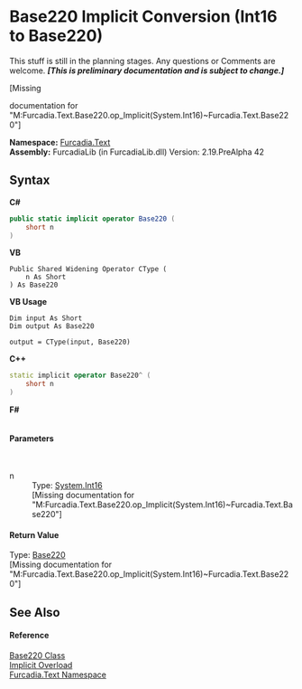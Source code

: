 # Base220&nbsp;Implicit Conversion (Int16 to Base220)
This stuff is still in the planning stages. Any questions or Comments are welcome. _**\[This is preliminary documentation and is subject to change.\]**_

\[Missing <summary> documentation for "M:Furcadia.Text.Base220.op_Implicit(System.Int16)~Furcadia.Text.Base220"\]

**Namespace:**&nbsp;<a href="N_Furcadia_Text">Furcadia.Text</a><br />**Assembly:**&nbsp;FurcadiaLib (in FurcadiaLib.dll) Version: 2.19.PreAlpha 42

## Syntax

**C#**<br />
``` C#
public static implicit operator Base220 (
	short n
)
```

**VB**<br />
``` VB
Public Shared Widening Operator CType ( 
	n As Short
) As Base220
```

**VB Usage**<br />
``` VB Usage
Dim input As Short
Dim output As Base220

output = CType(input, Base220)
```

**C++**<br />
``` C++
static implicit operator Base220^ (
	short n
)
```

**F#**<br />
``` F#

```


#### Parameters
&nbsp;<dl><dt>n</dt><dd>Type: <a href="http://msdn2.microsoft.com/en-us/library/e07e6fds" target="_blank">System.Int16</a><br />\[Missing <param name="n"/> documentation for "M:Furcadia.Text.Base220.op_Implicit(System.Int16)~Furcadia.Text.Base220"\]</dd></dl>

#### Return Value
Type: <a href="T_Furcadia_Text_Base220">Base220</a><br />\[Missing <returns> documentation for "M:Furcadia.Text.Base220.op_Implicit(System.Int16)~Furcadia.Text.Base220"\]

## See Also


#### Reference
<a href="T_Furcadia_Text_Base220">Base220 Class</a><br /><a href="Overload_Furcadia_Text_Base220_op_Implicit">Implicit Overload</a><br /><a href="N_Furcadia_Text">Furcadia.Text Namespace</a><br />